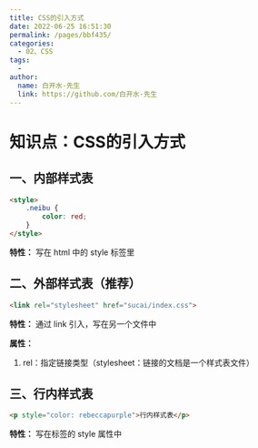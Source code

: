 ```yaml
---
title: CSS的引入方式
date: 2022-06-25 16:51:30
permalink: /pages/bbf435/
categories:
  - 02、CSS
tags:
  - 
author: 
  name: 白开水-先生
  link: https://github.com/白开水-先生
---
```

# 知识点：CSS的引入方式

## 一、内部样式表

```html
<style>
    .neibu {
        color: red;
    }
</style>
```

**特性：** 写在 html 中的 style 标签里
    
## 二、外部样式表（推荐）

```html
<link rel="stylesheet" href="sucai/index.css">
```

**特性：** 通过 link 引入，写在另一个文件中

**属性：**
1. rel：指定链接类型（stylesheet：链接的文档是一个样式表文件）

## 三、行内样式表

```html
<p style="color: rebeccapurple">行内样式表</p>
```

**特性：** 写在标签的 style 属性中